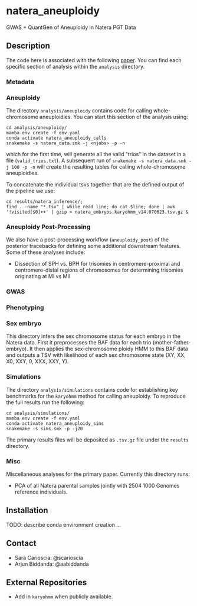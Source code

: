 # natera_aneuploidy
GWAS + QuantGen of Aneuploidy in Natera PGT Data

## Description 

The code here is associated with the following [paper](https://docs.google.com/document/d/1pPh8kAPeizuqboe01FmO2sB0Xfw8Z3vTeiAjrT1co2o/edit#heading=h.imz1c45tt2oy). You can find each specific section of analysis within the `analysis` directory. 

### Metadata

### Aneuploidy

The directory `analysis/aneuploidy` contains code for calling whole-chromosome aneuploidies. You can start this section of the analysis using:

```
cd analysis/aneuploidy/
mamba env create -f env.yaml
conda activate natera_aneuploidy_calls
snakemake -s natera_data.smk -j <njobs> -p -n 
```

which for the first time, will generate all the valid "trios" in the dataset in a file (`valid_trios.txt`). A subsequent run of `snakemake -s natera_data.smk -j 100 -p -n` will create the resulting tables for calling whole-chromosome aneuploidies. 

To concatenate the individual tsvs together that are the defined output of the pipeline we use: 

```
cd results/natera_inference/; 
find . -name "*.tsv" | while read line; do cat $line; done | awk '!visited[$0]++' | gzip > natera_embryos.karyohmm_v14.070623.tsv.gz &
```

### Aneuploidy Post-Processing

We also have a post-processing workflow (`aneuploidy_post`) of the posterior tracebacks for defining some additional downstream features. Some of these analyses include:

* Dissection of SPH vs. BPH for trisomies in centromere-proximal and centromere-distal regions of chromosomes for determining trisomies originating at MI vs MII


### GWAS

### Phenotyping

### Sex embryo 
This directory infers the sex chromosome status for each embryo in the Natera data. First it preprocesses the BAF data for each trio (mother-father-embryo). It then applies the sex-chromosome ploidy HMM to this BAF data and outputs a TSV with likelihood of each sex chromosome state (XY, XX, X0, XXY, 0, XXX, XXY, Y). 

### Simulations

The directory `analysis/simulations` contains code for establishing key benchmarks for the `karyohmm` method for calling aneuploidy. To reproduce the full results run the following: 

```
cd analysis/simulations/
mamba env create -f env.yaml
conda activate natera_aneuploidy_sims
snakemake -s sims.smk -p -j20
```

The primary results files will be deposited as `.tsv.gz` file under the `results` directory. 

### Misc

Miscellaneous analyses for the primary paper. Currently this directory runs: 

* PCA of all Natera parental samples jointly with 2504 1000 Genomes reference individuals. 


## Installation

TODO: describe conda environment creation ... 

## Contact 

* Sara Carioscia: @scarioscia
* Arjun Biddanda: @aabiddanda

## External Repositories

* Add in `karyohmm` when publicly available.
